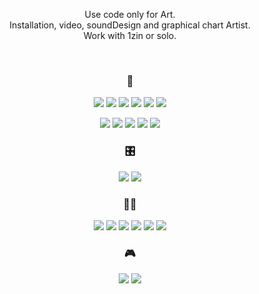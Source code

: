 <div align="center">
  
  Use code only for Art.   
  Installation, video, soundDesign and graphical chart Artist.   
  Work with 1zin or solo.
  
  </br>
  
  ### 🎨
  <img src="https://img.shields.io/badge/Illustrator-white?style=flat-square&logo=adobeillustrator&logoColor=FF9A00"/> <img src="https://img.shields.io/badge/Photoshop-white?style=flat-square&logo=adobephotoshop&logoColor=31A8FF"/> <img src="https://img.shields.io/badge/Lightroom-white?style=flat-square&logo=adobelightroom&logoColor=31A8FF"/> <img src="https://img.shields.io/badge/PremierPro-white?style=flat-square&logo=adobepremierepro&logoColor=9999FF"/> <img src="https://img.shields.io/badge/AfterEffect-white?style=flat-square&logo=adobeaftereffects&logoColor=9999FF"/> <img src="https://img.shields.io/badge/Aseprite-white?style=flat-square&logo=aseprite&logoColor=7D929E"/> 

  <img src="https://img.shields.io/badge/Cinema4D-white?style=flat-square&logo=cinema4d&logoColor=011A6A"/> <img src="https://img.shields.io/badge/Blender-white?style=flat-square&logo=blender&logoColor=F5792A"/> <img src="https://img.shields.io/badge/Octane-white?style=flat-square&logo=octanerender&logoColor=FF6C2C"/> <img src="https://img.shields.io/badge/AutoCAD-white?style=flat-square&logo=autodesk&logoColor=000000"/> <img src="https://img.shields.io/badge/Unity-white?style=flat-square&logo=unity&logoColor=222222"/>

  ### 🎛
  <img src="https://img.shields.io/badge/Max8-white?style=flat-square&logo=max&logoColor=525252"/> <img src="https://img.shields.io/badge/Ableton-white?style=flat-square&logo=abletonlive&logoColor=000000"/> 

  ### 👨‍💻
  <img src="https://img.shields.io/badge/Javascript-white?style=flat-square&logo=javascript&logoColor=F7DF1E"/> <img src="https://img.shields.io/badge/Typescript-white?style=flat-square&logo=typescript&logoColor=3178C6"/> <img src="https://img.shields.io/badge/CSharp-white?style=flat-square&logo=csharp&logoColor=239120"/> <img src="https://img.shields.io/badge/python-white?style=flat-square&logo=python&logoColor=#3776AB"/> <img src="https://img.shields.io/badge/Solidity-white?style=flat-square&logo=solidity&logoColor=363636"/> <img src="https://img.shields.io/badge/Go-white?style=flat-square&logo=go&logoColor=#00ADD8"/> 

  ### 🎮  
  <img src="https://img.shields.io/badge/Steam-white?style=flat-square&logo=steam&logoColor=1b2838"/> <img src="https://img.shields.io/badge/Switch-white?style=flat-square&logo=nintendoswitch&logoColor=E60012"/>
  
</div>
